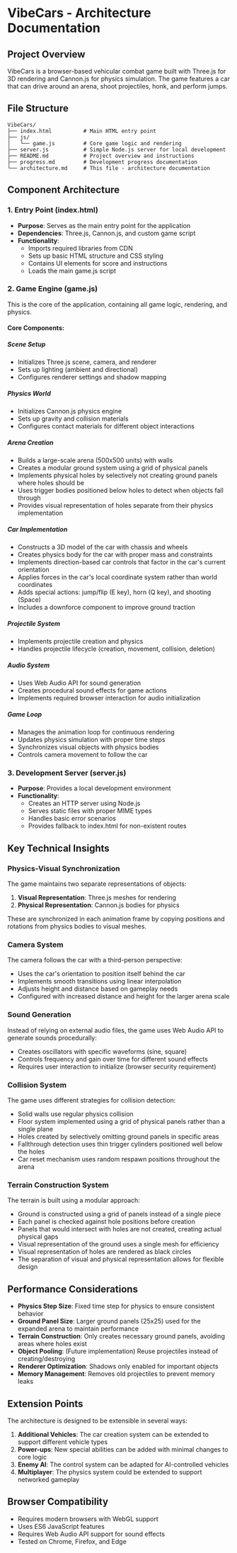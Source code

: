 # VibeCars - Architecture Documentation

## Project Overview

VibeCars is a browser-based vehicular combat game built with Three.js for 3D rendering and Cannon.js for physics simulation. The game features a car that can drive around an arena, shoot projectiles, honk, and perform jumps.

## File Structure

```
VibeCars/
├── index.html          # Main HTML entry point
├── js/
│   └── game.js         # Core game logic and rendering
├── server.js           # Simple Node.js server for local development
├── README.md           # Project overview and instructions
├── progress.md         # Development progress documentation
└── architecture.md     # This file - architecture documentation
```

## Component Architecture

### 1. Entry Point (index.html)

- **Purpose**: Serves as the main entry point for the application
- **Dependencies**: Three.js, Cannon.js, and custom game script
- **Functionality**:
  - Imports required libraries from CDN
  - Sets up basic HTML structure and CSS styling
  - Contains UI elements for score and instructions
  - Loads the main game.js script

### 2. Game Engine (game.js)

This is the core of the application, containing all game logic, rendering, and physics.

#### Core Components:

##### Scene Setup
- Initializes Three.js scene, camera, and renderer
- Sets up lighting (ambient and directional)
- Configures renderer settings and shadow mapping

##### Physics World
- Initializes Cannon.js physics engine
- Sets up gravity and collision materials
- Configures contact materials for different object interactions

##### Arena Creation
- Builds a large-scale arena (500x500 units) with walls
- Creates a modular ground system using a grid of physical panels
- Implements physical holes by selectively not creating ground panels where holes should be
- Uses trigger bodies positioned below holes to detect when objects fall through
- Provides visual representation of holes separate from their physics implementation

##### Car Implementation
- Constructs a 3D model of the car with chassis and wheels
- Creates physics body for the car with proper mass and constraints
- Implements direction-based car controls that factor in the car's current orientation
- Applies forces in the car's local coordinate system rather than world coordinates
- Adds special actions: jump/flip (E key), horn (Q key), and shooting (Space)
- Includes a downforce component to improve ground traction

##### Projectile System
- Implements projectile creation and physics
- Handles projectile lifecycle (creation, movement, collision, deletion)

##### Audio System
- Uses Web Audio API for sound generation
- Creates procedural sound effects for game actions
- Implements required browser interaction for audio initialization

##### Game Loop
- Manages the animation loop for continuous rendering
- Updates physics simulation with proper time steps
- Synchronizes visual objects with physics bodies
- Controls camera movement to follow the car

### 3. Development Server (server.js)

- **Purpose**: Provides a local development environment
- **Functionality**:
  - Creates an HTTP server using Node.js
  - Serves static files with proper MIME types
  - Handles basic error scenarios
  - Provides fallback to index.html for non-existent routes

## Key Technical Insights

### Physics-Visual Synchronization
The game maintains two separate representations of objects:
1. **Visual Representation**: Three.js meshes for rendering
2. **Physical Representation**: Cannon.js bodies for physics

These are synchronized in each animation frame by copying positions and rotations from physics bodies to visual meshes.

### Camera System
The camera follows the car with a third-person perspective:
- Uses the car's orientation to position itself behind the car
- Implements smooth transitions using linear interpolation
- Adjusts height and distance based on gameplay needs
- Configured with increased distance and height for the larger arena scale

### Sound Generation
Instead of relying on external audio files, the game uses Web Audio API to generate sounds procedurally:
- Creates oscillators with specific waveforms (sine, square)
- Controls frequency and gain over time for different sound effects
- Requires user interaction to initialize (browser security requirement)

### Collision System
The game uses different strategies for collision detection:
- Solid walls use regular physics collision
- Floor system implemented using a grid of physical panels rather than a single plane
- Holes created by selectively omitting ground panels in specific areas
- Fallthrough detection uses thin trigger cylinders positioned well below the holes
- Car reset mechanism uses random respawn positions throughout the arena

### Terrain Construction System
The terrain is built using a modular approach:
- Ground is constructed using a grid of panels instead of a single piece
- Each panel is checked against hole positions before creation
- Panels that would intersect with holes are not created, creating actual physical gaps
- Visual representation of the ground uses a single mesh for efficiency
- Visual representation of holes are rendered as black circles
- The separation of visual and physical representation allows for flexible design

## Performance Considerations

- **Physics Step Size**: Fixed time step for physics to ensure consistent behavior
- **Ground Panel Size**: Larger ground panels (25x25) used for the expanded arena to maintain performance
- **Terrain Construction**: Only creates necessary ground panels, avoiding areas where holes exist
- **Object Pooling**: (Future implementation) Reuse projectiles instead of creating/destroying
- **Renderer Optimization**: Shadows only enabled for important objects
- **Memory Management**: Removes old projectiles to prevent memory leaks

## Extension Points

The architecture is designed to be extensible in several ways:

1. **Additional Vehicles**: The car creation system can be extended to support different vehicle types
2. **Power-ups**: New special abilities can be added with minimal changes to core logic
3. **Enemy AI**: The control system can be adapted for AI-controlled vehicles
4. **Multiplayer**: The physics system could be extended to support networked gameplay

## Browser Compatibility

- Requires modern browsers with WebGL support
- Uses ES6 JavaScript features
- Requires Web Audio API support for sound effects
- Tested on Chrome, Firefox, and Edge 